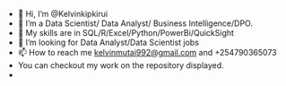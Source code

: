 - 👋 Hi, I’m @Kelvinkipkirui
- 👀 I’m a Data Scientist/ Data Analyst/ Business Intelligence/DPO.
- 🌱 My skills are in SQL/R/Excel/Python/PowerBi/QuickSight
- 💞️ I’m looking for Data Analyst/Data Scientist jobs
- 📫 How to reach me kelvinmutai992@gmail.com and +254790365073
- You can checkout my work on the repository displayed.
- 

<!---
Kelvinkipkirui/Kelvinkipkirui is a ✨ special ✨ repository because its `README.md` (this file) appears on your GitHub profile.
You can click the Preview link to take a look at your changes.
--->
